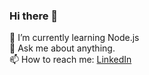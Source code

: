 ### Hi there 👋

🌱 I’m currently learning Node.js <br>
💬 Ask me about anything.<br>
📫 How to reach me: [LinkedIn](https://www.linkedin.com/in/utkarsh2504/)
<!--
**utkarsh-dubey/utkarsh-dubey** is a ✨ _special_ ✨ repository because its `README.md` (this file) appears on your GitHub profile.

Here are some ideas to get you started:

- 🔭 I’m currently working on ...

- 👯 I’m looking to collaborate on anything
- 🤔 I’m looking for help with ...

- 😄 Pronouns: ...
- ⚡ Fun fact: ...
-->
